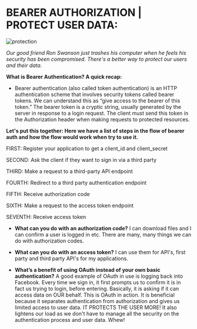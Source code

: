 # BEARER AUTHORIZATION | PROTECT USER DATA:

![protection](https://media.giphy.com/media/ktcUyw6mBlMVa/giphy.gif)

*Our good friend Ron Swanson just trashes his computer when he feels his security has been compromised. There's a better way to protect our users and their data.*

**What is Bearer Authentication? A quick recap:**

- Bearer authentication (also called token authentication) is an HTTP authentication scheme that involves security tokens called bearer tokens. We can understand this as  “give access to the bearer of this token.” The bearer token is a cryptic string, usually generated by the server in response to a login request. The client must send this token in the Authorization header when making requests to protected resources.

**Let's put this together: Here we have a list of steps in the flow of bearer auth and how the flow would work when try to use it.**


FIRST:  Register your application to get a client_id and client_secret

SECOND: Ask the client if they want to sign in via a third party

THIRD: Make a request to a third-party API endpoint

FOURTH: Redirect to a third party authentication endpoint

FIFTH: Receive authorization code

SIXTH: Make a request to the access token endpoint

SEVENTH: Receive access token


- **What can you do with an authorization code?**
I can download files and  I can confirm a user is logged in etc.
There are many, many things we can do with authorization codes.

- **What can you do with an access token?**
I can use them for API's, first party and third party API's for my applications.

- **What’s a benefit of using OAuth instead of your own basic authentication?**
A good example of OAuth in use is logging back into Facebook. Every time we sign in, it first prompts us to confirm it is in fact us trying to login, before entering. Basically, it is asking if it can access data on OUR behalf. This is OAuth in action. It is beneficial because it separates authentication from authorization and gives us limited access to user data. IT PROTECTS THE USER MORE! It also lightens our load as we don't have to manage all the security on the authentication process and user data. Whew!

